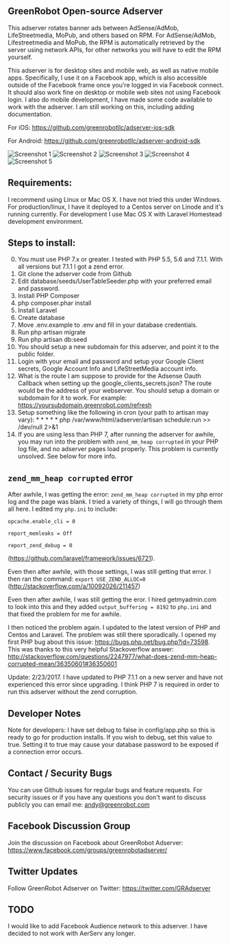 ## GreenRobot Open-source Adserver
This adserver rotates banner ads between AdSense/AdMob, LifeStreetmedia, MoPub, and others based on RPM. For AdSense/AdMob, Lifestreetmedia and MoPub, the RPM is automatically retrieved by the server using network APIs, for other networks you will have to edit the RPM yourself.

This adserver is for desktop sites and mobile web, as well as native mobile apps.  Specifically, I use it on a Facebook app, which is also accessible outside of the Facebook frame once you're logged in via Facebook connect.  It should also work fine on desktop or mobile web sites not using Facebook login.  I also do mobile development, I have made some code available to work with the adserver. I am still working on this, including adding documentation.

For iOS: https://github.com/greenrobotllc/adserver-ios-sdk

For Android: https://github.com/greenrobotllc/adserver-android-sdk

![Screenshot 1](https://github.com/greenrobotllc/adserver/blob/master/sampleimages/image1.png)
![Screenshot 2](https://github.com/greenrobotllc/adserver/blob/master/sampleimages/image2.png)
![Screenshot 3](https://github.com/greenrobotllc/adserver/blob/master/sampleimages/image3.png)
![Screenshot 4](https://github.com/greenrobotllc/adserver/blob/master/sampleimages/image4.png)
![Screenshot 5](https://github.com/greenrobotllc/adserver/blob/master/sampleimages/image5.png)


## Requirements:
I recommend using Linux or Mac OS X. I have not tried this under Windows. For production/linux, I have it deployed to a Centos server on Linode and it's running currently. For development I use Mac OS X with Laravel Homestead development environment.

## Steps to install:
0. You must use PHP 7.x or greater. I tested with PHP 5.5, 5.6 and 7.1.1. With all versions but 7.1.1 I got a zend error.
1. Git clone the adserver code from Github
2. Edit database/seeds/UserTableSeeder.php with your preferred email and password.
3. Install PHP Composer
4. php composer.phar install
5. Install Laravel
6. Create database
7. Move .env.example to .env and fill in your database credentials.
8. Run php artisan migrate
9. Run php artisan db:seed
10. You should setup a new subdomain for this adserver, and point it to the public folder.
11. Login with your email and password and setup your Google Client secrets, Google Account Info and LifeStreetMedia account info.
12. What is the route I am suppose to provide for the Adsense Oauth Callback when setting up the google_clients_secrets.json? The route would be the address of your webserver. You should setup a domain or subdomain for it to work. For example: https://yoursubdomain.greenrobot.com/refresh
13. Setup something like the following in cron (your path to artisan may vary): * * * * * php /var/www/html/adserver/artisan schedule:run >> /dev/null 2>&1
14. If you are using less than PHP 7, after running the adserver for awhile, you may run into the problem with `zend_mm_heap corrupted` in your PHP log file, and no adserver pages load properly. This problem is currently unsolved. See below for more info.

## `zend_mm_heap corrupted` error
After awhile, I was getting the error: `zend_mm_heap corrupted` in my php error log and the page was blank. I tried a variety of things, I will go through them all here. I edited my `php.ini` to include:

`opcache.enable_cli = 0`

`report_memleaks = Off`

`report_zend_debug = 0`

(https://github.com/laravel/framework/issues/6721). 

Even then after awhile, with those settings, I was still getting that error. I then ran the command: `export USE_ZEND_ALLOC=0` (http://stackoverflow.com/a/10092026/211457)

Even then after awhile, I was still getting the eror. I hired getmyadmin.com to look into this and they added `output_buffering = 8192` to `php.ini` and that fixed the problem for me for awhile.

I then noticed the problem again. I updated to the latest version of PHP and Centos and Laravel. The problem was still there sporadically. I opened my first PHP bug about this issue: https://bugs.php.net/bug.php?id=73598. This was thanks to this very helpful Stackoverflow answer: http://stackoverflow.com/questions/2247977/what-does-zend-mm-heap-corrupted-mean/36350601#36350601

Update: 2/23/2017. I have updated to PHP 7.1.1 on a new server and have not experienced this error since upgrading. I think PHP 7 is required in order to run this adserver without the zend corruption.

## Developer Notes
Note for developers: I have set debug to false in config/app.php so this is ready to go for production installs. If you wish to debug, set this value to true. Setting it to true may cause your database password to be exposed if a connection error occurs.

## Contact / Security Bugs
You can use Github issues for regular bugs and feature requests. For security issues or if you have any questions you don't want to discuss publicly you can email me: andy@greenrobot.com

## Facebook Discussion Group
Join the discussion on Facebook about GreenRobot Adserver: https://www.facebook.com/groups/greenrobotadserver/

## Twitter Updates
Follow GreenRobot Adserver on Twitter: https://twitter.com/GRAdserver


## TODO
I would like to add Facebook Audience network to this adserver. I have decided to not work with AerServ any longer.
